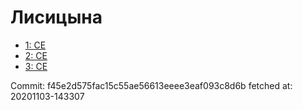# Лисицына
- [1: CE](1.md)
- [2: CE](2.md)
- [3: CE](3.md)

Commit: f45e2d575fac15c55ae56613eeee3eaf093c8d6b
 fetched at: 20201103-143307
